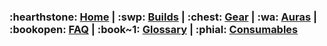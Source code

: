 ### :hearthstone: [**Home**](https://discord.com/channels/118456785047781384/1163625930120515584/1165344283889516695) **|** :swp: [**Builds**](https://discord.com/channels/118456785047781384/1170437618903810198) **|** :chest: [**Gear**](https://discord.com/channels/118456785047781384/1170438451276030003) **|** :wa: [**Auras**](https://discord.com/channels/118456785047781384/1170438550169337906) **|** :bookopen: [**FAQ**](https://discord.com/channels/118456785047781384/1170438625935228958) **|** :book~1: [**Glossary**](https://discord.com/channels/118456785047781384/1170438694457585726) **|** :phial: [**Consumables**](https://discord.com/channels/118456785047781384/1170438919997902951)